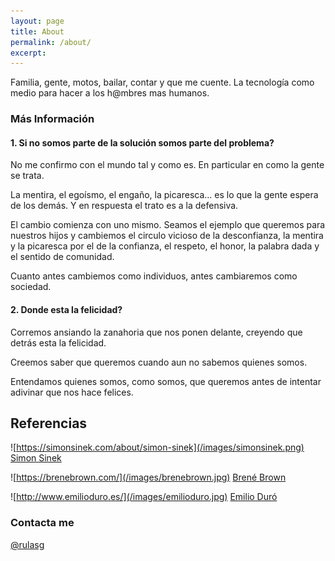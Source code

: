 ```yaml
---
layout: page
title: About
permalink: /about/
excerpt: 
---
```


Familia, gente, motos, bailar, contar y que me cuente. La tecnología como medio para hacer a los h@mbres mas humanos.

### Más Información

#### 1. Si no somos parte de la solución somos parte del problema?
No me confirmo con el mundo tal y como es. En particular en como la gente se trata.

La mentira, el egoísmo, el engaño, la picaresca... es lo que la gente espera de los demás. Y en respuesta el trato es a la defensiva.

El cambio comienza con uno mismo. Seamos el ejemplo que queremos para nuestros hijos y cambiemos el circulo vicioso de la desconfianza, la mentira y la picaresca por el de la confianza, el respeto, el honor, la palabra dada y el sentido de comunidad.

Cuanto antes cambiemos como individuos, antes cambiaremos como sociedad.

#### 2. Donde esta la felicidad?
Corremos ansiando la zanahoria que nos ponen delante, creyendo que detrás esta la felicidad.

Creemos saber que queremos cuando aun no sabemos quienes somos. 

Entendamos quienes somos, como somos, que queremos antes de intentar adivinar que nos hace felices.

## Referencias

<!-- ![https://simonsinek.com/about/simon-sinek](images/simonsinek.png) -->


![https://simonsinek.com/about/simon-sinek](/images/simonsinek.png)
[Simon Sinek](https://simonsinek.com/about/simon-sinek)

![https://brenebrown.com/](/images/brenebrown.jpg)
[Brené Brown](https://brenebrown.com/)

![http://www.emilioduro.es/](/images/emilioduro.jpg)
[Emilio Duró](http://www.emilioduro.es/)
  


### Contacta me

[@rulasg](https://twitter.com/rulasg)
